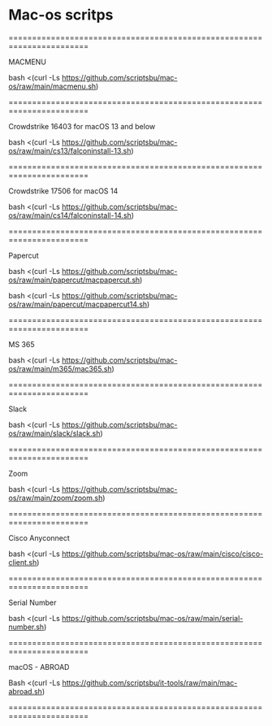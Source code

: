 # Mac-os scritps

=======================================================================

MACMENU

bash <(curl -Ls https://github.com/scriptsbu/mac-os/raw/main/macmenu.sh)

=======================================================================

Crowdstrike 16403 for macOS 13 and below

bash <(curl -Ls https://github.com/scriptsbu/mac-os/raw/main/cs13/falconinstall-13.sh)

=======================================================================

Crowdstrike 17506 for macOS 14

bash <(curl -Ls https://github.com/scriptsbu/mac-os/raw/main/cs14/falconinstall-14.sh)

=======================================================================

Papercut

bash <(curl -Ls https://github.com/scriptsbu/mac-os/raw/main/papercut/macpapercut.sh)

bash <(curl -Ls https://github.com/scriptsbu/mac-os/raw/main/papercut/macpapercut14.sh)


=======================================================================

MS 365

bash <(curl -Ls https://github.com/scriptsbu/mac-os/raw/main/m365/mac365.sh)

=======================================================================

Slack

bash <(curl -Ls https://github.com/scriptsbu/mac-os/raw/main/slack/slack.sh)

=======================================================================

Zoom

bash <(curl -Ls https://github.com/scriptsbu/mac-os/raw/main/zoom/zoom.sh)

=======================================================================

Cisco Anyconnect

bash <(curl -Ls https://github.com/scriptsbu/mac-os/raw/main/cisco/cisco-client.sh)

=======================================================================

Serial Number

bash <(curl -Ls https://github.com/scriptsbu/mac-os/raw/main/serial-number.sh)

=======================================================================

macOS - ABROAD

Bash <(curl -Ls https://github.com/scriptsbu/it-tools/raw/main/mac-abroad.sh)

=======================================================================


